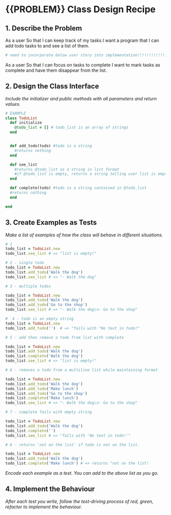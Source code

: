 # {{PROBLEM}} Class Design Recipe

## 1. Describe the Problem

As a user
So that I can keep track of my tasks
I want a program that I can add todo tasks to and see a list of them. 

```ruby
# need to incorporate below user story into implementation!!!!!!!!!!!!!!!!!!!
```

As a user
So that I can focus on tasks to complete
I want to mark tasks as complete and have them disappear from the list.

## 2. Design the Class Interface

_Include the initializer and public methods with all parameters and return values._

```ruby
# EXAMPLE
class TodoList
  def initialize
    @todo_list = [] # todo_list is an array of strings
  end


  def add_todo(todo) #todo is a string
    #returns nothing
  end

  def see_list
    #returns @todo_list as a string in list format
    #if @todo_list is empty, returns a string telling user list is empty
  end

  def complete(todo) #todo is a string contained in @todo_list
  #returns nothing
  end

end
```

## 3. Create Examples as Tests

_Make a list of examples of how the class will behave in different situations._
```ruby
# 1 
todo_list = TodoList.new
todo_list.see_list # => "list is empty!"

# 2 - single todo
todo_list = TodoList.new
todo_list.add_todo('Walk the dog')
todo_list.see_list # => "- Walk the dog" 

# 3 - multiple todos

todo_list = TodoList.new
todo_list.add_todo('Walk the dog')
todo_list.add_todo('Go to the shop')
todo_list.see_list # => "- Walk the dog\n- Go to the shop"

#  4 - todo is an empty string
todo_list = TodoList.new
todo_list.add_todo('')  # => "fails with "No text in todo!"

# 5 - add then remove a todo from list with complete

todo_list = TodoList.new
todo_list.add_todo('Walk the dog')
todo_list.complete('Walk the dog')
todo_list.see_list # => "list is empty!"

# 6 - removes a todo from a multiline list while maintaining format

todo_list = TodoList.new
todo_list.add_todo('Walk the dog')
todo_list.add_todo('Make lunch')
todo_list.add_todo('Go to the shop')
todo_list.complete('Make lunch')
todo_list.see_list # => "- Walk the dog\n- Go to the shop"

# 7 - complete fails with empty string

todo_list = TodoList.new
todo_list.add_todo('Walk the dog')
todo_list.complete('')
todo_list.see_list # => "fails with 'No text in todo!'"

# 8 - returns 'not on the list' if todo is not on the list.

todo_list = TodoList.new
todo_list.add_todo('Walk the dog')
todo_list.complete('Make lunch') # => returns "not on the list!

```

_Encode each example as a test. You can add to the above list as you go._

## 4. Implement the Behaviour

_After each test you write, follow the test-driving process of red, green, refactor to implement the behaviour._